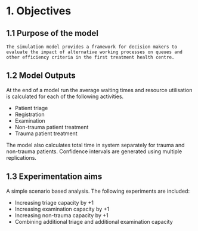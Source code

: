 # 1. Objectives

## 1.1 Purpose of the model

```{admonition} Primary purpose
The simulation model provides a framework for decision makers to evaluate the impact of alternative working processes on queues and other efficiency criteria in the first treatment health centre.  
```

## 1.2 Model Outputs

At the end of a model run the average waiting times and resource utilisation is calculated for each of the following activities.

* Patient triage
* Registration
* Examination
* Non-trauma patient treatment
* Trauma patient treatment

The model also calculates total time in system separately for trauma and non-trauma patients.  Confidence intervals are generated using multiple replications.

## 1.3 Experimentation aims

A simple scenario based analysis.  The following experiments are included:

* Increasing triage capacity by +1
* Increasing examination capacity by +1
* Increasing non-trauma capacity by +1
* Combining additional triage and additional examination capacity


